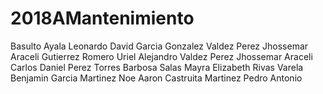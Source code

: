 # 2018AMantenimiento
Basulto Ayala Leonardo
David Garcia Gonzalez
Valdez Perez Jhossemar Araceli
Gutierrez Romero Uriel Alejandro
Valdez Perez Jhossemar Araceli 
Carlos Daniel Perez Torres
Barbosa Salas Mayra Elizabeth
Rivas Varela Benjamin
Garcia Martinez Noe Aaron
Castruita Martinez Pedro Antonio

